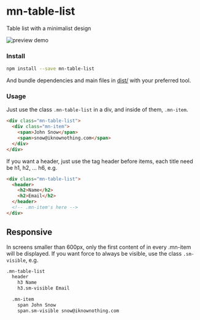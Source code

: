 # mn-table-list

Table list with a minimalist design

![preview demo](https://raw.githubusercontent.com/minimalist-components/mn-table-list/master/sources/imgs/preview.png)

<!-- See the [demo](https://codepen.io/darlanmendonca/full/vKqLOx) -->

### Install

```sh
npm install --save mn-table-list
```

And bundle dependencies and main files in [dist/](https://github.com/minimalist-components/mn-table-list/tree/master/dist) with your preferred tool.


### Usage

Just use the class `.mn-table-list` in a div, and inside of them, `.mn-item`.

```html
<div class="mn-table-list">
  <div class="mn-item">
    <span>John Snow</span>
    <span>snow@iknownothing.com</span>
  </div>
</div>
```


If you want a header, just use the tag header before items, each title need be h1, h2, ... h6, e.g.

```html
<div class="mn-table-list">
  <header>
    <h2>Name</h2>
    <h2>Email</h2>
  </header>
  <!-- .mn-item's here -->
</div>
```


## Responsive

In screens smaller than 600px, only the first content of in every .mn-item will be displayed. If you want force to always be visible, use the class `.sm-visible`, e.g.

```html
.mn-table-list
  header
    h3 Name
    h3.sm-visible Email

  .mn-item
    span John Snow
    span.sm-visible snow@iknownothing.com
```




